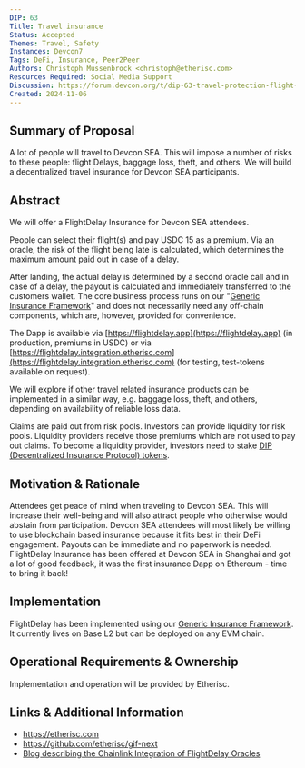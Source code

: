 ```yaml
---
DIP: 63
Title: Travel insurance
Status: Accepted
Themes: Travel, Safety
Instances: Devcon7
Tags: DeFi, Insurance, Peer2Peer
Authors: Christoph Mussenbrock <christoph@etherisc.com>
Resources Required: Social Media Support
Discussion: https://forum.devcon.org/t/dip-63-travel-protection-flight-delay-protection/5244
Created: 2024-11-06
---
```


## Summary of Proposal

A lot of people will travel to Devcon SEA. This will impose a number of risks to these people:
flight Delays, baggage loss, theft, and others. We will build a decentralized travel insurance for Devcon SEA participants. 

## Abstract
We will offer a FlightDelay Insurance for Devcon SEA attendees. 

People can select their flight(s) and pay USDC 15 as a premium.
Via an oracle, the risk of the flight being late is calculated, which determines the maximum amount paid out in case of a delay.

After landing, the actual delay is determined by a second oracle call and in case of a delay, the payout is calculated
and immediately transferred to the customers wallet.
The core business process runs on our 
"[Generic Insurance Framework](https://github.com/etherisc/gif-next)" and does
not necessarily need any off-chain components, which are, however, provided for convenience. 

The Dapp is available via [https://flightdelay.app](https://flightdelay.app) (in production, premiums in USDC) or
via [https://flightdelay.integration.etherisc.com](https://flightdelay.integration.etherisc.com) (for testing, test-tokens available on request).

We will explore if other travel related insurance products can be implemented in a similar way, e.g. baggage loss,
theft, and others, depending on availability of reliable loss data. 

Claims are paid out from risk pools. Investors can provide liquidity for risk pools. Liquidity providers receive
those premiums which are not used to pay out claims. To become a liquidity provider, investors need to 
stake [DIP (Decentralized Insurance Protocol) tokens](https://etherscan.io/token/0xc719d010b63e5bbf2c0551872cd5316ed26acd83).

## Motivation & Rationale
Attendees get peace of mind when traveling to Devcon SEA. This will increase their well-being
and will also attract people who otherwise would abstain from participation.
Devcon SEA attendees will most likely be willing to use blockchain based insurance because it fits
best in their DeFi engagement. Payouts can be immediate and no paperwork is needed.
FlightDelay Insurance has been offered at Devcon SEA in Shanghai and got a lot of good feedback, 
it was the first insurance Dapp on Ethereum - time to bring it back!

## Implementation
FlightDelay has been implemented using our [Generic Insurance Framework](https://github.com/etherisc/gif-next).
It currently lives on Base L2 but can be deployed on any EVM chain.

## Operational Requirements & Ownership
Implementation and operation will be provided by Etherisc.

## Links & Additional Information
- https://etherisc.com
- https://github.com/etherisc/gif-next
- [Blog describing the Chainlink Integration of FlightDelay Oracles](https://blog.etherisc.com/etherisc-to-leverage-chainlink-oracles-for-decentralized-flight-insurance-product-9559b64d79c7)
